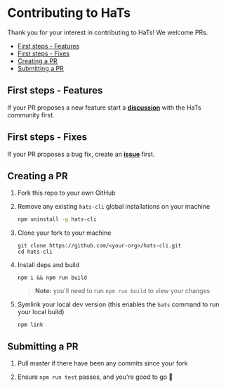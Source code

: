 # Contributing to HaTs

Thank you for your interest in contributing to HaTs! We welcome PRs.

<!-- START doctoc generated TOC please keep comment here to allow auto update -->
<!-- DON'T EDIT THIS SECTION, INSTEAD RE-RUN doctoc TO UPDATE -->

- [First steps - Features](#first-steps---features)
- [First steps - Fixes](#first-steps---fixes)
- [Creating a PR](#creating-a-pr)
- [Submitting a PR](#submitting-a-pr)

<!-- END doctoc generated TOC please keep comment here to allow auto update -->

## First steps - Features

If your PR proposes a new feature start a [**discussion**](https://github.com/hats-dev/hats-cli/discussions/new) with the HaTs community first.

## First steps - Fixes

If your PR proposes a bug fix, create an [**issue**](https://github.com/hats-dev/hats-cli/issues/new/choose) first.

## Creating a PR

1. Fork this repo to your own GitHub

1. Remove any existing `hats-cli` global installations on your machine

   ```bash
   npm uninstall -g hats-cli
   ```

1. Clone your fork to your machine

   ```
   git clone https://github.com/<your-org>/hats-cli.git
   cd hats-cli
   ```

1. Install deps and build

   ```
   npm i && npm run build
   ```

   > **Note:** you'll need to run `npm run build` to view your changes

1. Symlink your local dev version (this enables the `hats` command to run your local build)

   ```
   npm link
   ```

## Submitting a PR

1. Pull master if there have been any commits since your fork

1. Ensure `npm run test` passes, and you're good to go 🚀
